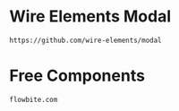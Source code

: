 # Wire Elements Modal

```https://github.com/wire-elements/modal```

# Free Components 
```flowbite.com```
